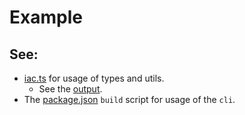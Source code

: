 # Example

## See:

- [iac.ts](./src/iac.ts) for usage of types and utils.
    - See the [output](./output/iac.yaml).
- The [package.json](./package.json) `build` script for usage of the `cli`.
